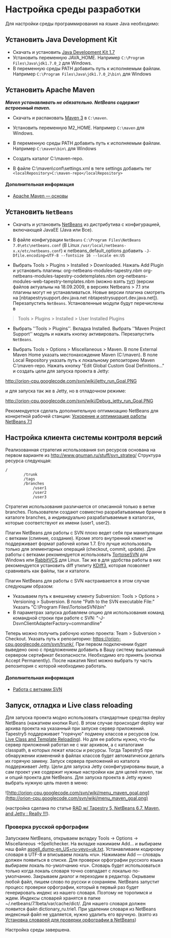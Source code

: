 # Настройка среды разработки #

Для настройки среды программирования на языке Java необходимо:

## Установить Java Development Kit ##
  * Скачать и установить [Java Development Kit 1.7](http://www.oracle.com/technetwork/java/javase/downloads/index.html)
  * Установить переменную JAVA\_HOME. Например `C:\Program Files\Java\jdk1.7.0_2` для Windows.
  * В переменную среды PATH добавить путь к исполняемым файлам. Например  `C:\Program Files\Java\jdk1.7.0_2\bin\` для Windows

## Установить Apache Maven ##
_**Maven устанавливать не обязательно. NetBeans содержит встроенный maven.**_
  * Скачать и распаковать [Maven 3](http://maven.apache.org/download.html) в `C:\maven`.
  * Установить переменную M2\_HOME. Например `C:\maven` для Windows.
  * В переменную среды PATH добавить путь к исполняемым файлам. Например  `C:\maven\bin\` для Windows

  * Создать каталог C:\maven-repo.
  * В файле C:\maven\conf\settings.xml в теге settings добавить тег `<localRepository>C:\maven-repo</localRepository>`

#### Дополнительная информация ####
  * [Apache Maven — основы](http://m.habrahabr.ru/post/77382/)


## Установить `NetBeans` ##
  * Скачать и установить [NetBeans](http://www.netbeans.org/downloads/index.html) из дистрибутива с конфигурацией, включающей JavaEE (Java или Все).

  * В файле конфигурации `NetBeans` `C:\Program Files\NetBeans 7.0\etc\netbeans.conf` (В Linux `/usr/local/netbeans-x.x/etc/netbeans.conf`) к netbeans\_default\_options добавить `-J-Dfile.encoding=UTF-8 --fontsize 16 --locale en:US`

  * Выбрать Tools > Plugins > Installed > Downloaded. Нажать Add Plugin и установить плагины:
org-netbeans-modules-tapestry.nbm
org-netbeans-modules-tapestry-codetemplates.nbm
org-netbeans-modules-web-tapestry-templates.nbm (можно взять [тут](http://orion-cpu.googlecode.com/files/nbtapestrysupport.zip))
(версии файлов актуальны на 18.09.2009, в версиях Netbeans > 7.1 эти плагины могут не устанавливаться. Новые версии плагина смотреть на  [nbtapestrysupport.dev.java.net nbtapestrysupport.dev.java.net]).
Перезапустить `NetBeans`. Установленные модули будут перечислены в
> Tools > Plugins > Installed > User Installed Plugins

  * Выбрать ''Tools > Plugins''. Вкладка Installed.
Выбрать ''Maven Project Support'' модуль и нажать кнопку активировать. Перезапустить `NetBeans`.

  * Выбрать Tools > Options > Miscellaneous > Maven. В поле External Maven Home указать местонахождение Maven (C:\maven).
В поле Local Repository указать путь к локальному репозиторию Maven C:\maven-repo.
Нажать кнопку "Edit Global Custom Goal Definitions..." и создать цели для запуска проекта в Jetty:

http://orion-cpu.googlecode.com/svn/wiki/jetty_run_Goal.PNG

и для запуска так же в Jetty, но в отладочном режиме:

http://orion-cpu.googlecode.com/svn/wiki/Debug_jetty_run_Goal.PNG

Рекомендуется сделать дополнительную оптимизацию NetBeans для конкретной рабочей станции: [Ускорение и оптимизация работы NetBeans 7.1](http://jakeroid.com/uskorenie-i-optimizatsiya-rabotyi-netbeans-7-1.html)

## Настройка клиента системы контроля версий ##

Реализованная стратегия использования svn ресурсов основана на первом варианте из http://www.gnuman.ru/stuff/svn_strateg/
Структура ресурса следующая:
```
/ 
        /trunk 
        /tags 
        /branches 
            /user1 
            /user2 
            /user3 
```
Стратегия использования различается от описанной только в ветке branches. Пользователи создают совместно разрабатываемые бранчи в каталоге branches, а индивидуально разрабатываемые в каталогах, которые соответствуют их имени (user1, user2).

Плагин NetBeans для работы с SVN плохо ведет себя при манипуляции с ветками (слияние, создание). Кроме этого внутренний клиент не поддерживает формат рабочей копии 1.7. Его лучше использовать только для элементарных операций (checkout, commit, update). Для работы с ветками рекомендуется использовать [TortoiseSVN](http://tortoisesvn.net/) для Windows или [RabbitVCS](http://www.rabbitvcs.org/) для Linux. Так же в для удобства работы в них рекомендуется установить diff утилиту [KDiff3](http://kdiff3.sourceforge.net/), которая позволяет сравнивать как файлы, так и каталоги.

Плагин NetBeans для работы с SVN настраивается в этом случае следующим образом:
  * Указываем путь к внешнему клиенту Subversion: Tools > Options > Versioning > Subversion. В поле "Path to the SVN executable File:" Указать "C:\Program Files\TortoiseSVN\bin"
  * В параметрах запуска добавляем опцию для использования команд командной строки при работе с SVN: "-J-DsvnClientAdapterFactory=commandline"

Теперь можно получить рабочую копию проекта: Team > Subversion > Checkout. Указать путь к репозиторию: https://orion-cpu.googlecode.com/svn/trunk/, При первом подключении будет выведено окно с предложением добавить в Вашу систему высылаемый сервером сертификат безопасности. Необходимо его принять (кнопка Accept Permanently).
После нажатия Next можно выбрать ту часть репозитория с которой необходимо работать.


#### Дополнительная информация ####
  * [Работа с ветками SVN](http://habrahabr.ru/blogs/development_tools/45203/)

## Запуск, отладка и Live class reloading ##

Для запуска проекта модно использовать стандартные средства deploy NetBeans (нажатием кнопки Run). В этом случае происходит deploy war архива проекта на указанный при запуске сервер приложений.
Tapestry5 поддерживает "горячую" подмену классов и ресурсов (см. [Live Class and Template Reloading](http://tapestry.apache.org/class-reloading.html)). Но для ее работы нужно, что-бы сервер приложений работал не с war архивом, а с каталогами classpath, в которых лежат классы и ресурсы. Тогда Tapestry5 при обнаружении изменений в файлах классов будет автоматически делать их горячую замену. Запуск сервера приложений из каталога поддерживает Jetty. Цели для запуска Jetty сконфигурированы выше, а сам проект уже содержит нужные настройки как для целей maven, так и опций проекта для NetBeans.
Для запуска проекта в Jetty нужно выбрать нужную цель maven в меню:

![http://orion-cpu.googlecode.com/svn/wiki/menu_maven_goal.png](http://orion-cpu.googlecode.com/svn/wiki/menu_maven_goal.png)

(настройка сделана по статье [RAD w/ Tapestry 5, NetBeans 6.7, Maven, and Jetty : Really !!!](http://www.troymaxventures.com/2009/05/rad-w-tapestry-5-netbeans-67-maven-and.html)).

### Проверка русской орфографии ###
Запускаем NetBeans, открываем вкладку Tools -> Options -> Miscellaneous ->Spellchecker.
На вкладке нажимаем Add… и выбираем наш файл [aspell\_dump-en\_US+ru-yeyo+uk.txt](http://orion-cpu.googlecode.com/files/aspell_dump-en_US%2Bru-yeyo%2Buk.rar). Устанавливаем кодировку словаря в UTF-8 и вписываем локаль «ru».
Нажимаем Add — словарь должен появиться в списке. Для проверки орфографии русского языка выбираем локаль по-умолчанию «ru». Словарь будет использоваться только когда локаль словаря точно совпадает с локалью по-умолчанию.
Закрываем диалог и переходим в редактор. Окрываем любой файл, пишем слово по русски и сохраняем. NetBeans запустит процесс проверки орфографии, который в первый раз будет генерировать индекс из нашего словаря. Поэтому не торопимся и ждем.
Индексы словарей хранятся в папке ~/.netbeans/7.1beta/var/cache/dict/. Для нашего словаря должен появится файл dictionary\_ru.trie1.
При удалении словаря из NetBeans индексный файл не удаляется, нужно удалить его вручную.
(взято из [Установка словарей для проверки орфографии в NetBeans](http://habrahabr.ru/blogs/java/133552/))

Настройка среды завершена.